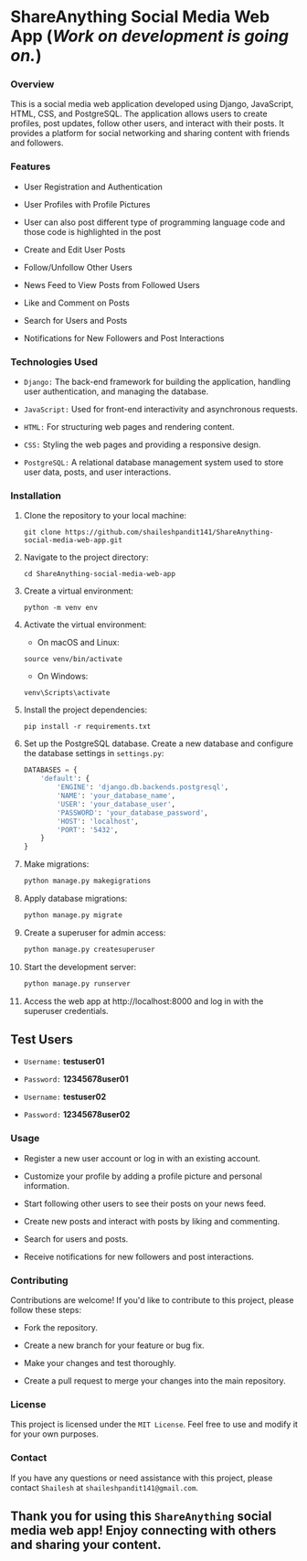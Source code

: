 # ShareAnything Social Media Web App (*Work on development is going on.*)

### Overview

This is a social media web application developed using Django, JavaScript, HTML, CSS, and PostgreSQL. The application allows users to create profiles, post updates, follow other users, and interact with their posts. It provides a platform for social networking and sharing content with friends and followers.

### Features
* User Registration and Authentication

* User Profiles with Profile Pictures

* User can also post different type of programming
 language code and those code is highlighted in the post

* Create and Edit User Posts

* Follow/Unfollow Other Users

* News Feed to View Posts from Followed Users

* Like and Comment on Posts

* Search for Users and Posts

* Notifications for New Followers and Post Interactions


### Technologies Used
* `Django:` The back-end framework for building the application, handling user authentication, and managing the database.

* `JavaScript:` Used for front-end interactivity and asynchronous requests.

* `HTML:` For structuring web pages and rendering content.

* `CSS:` Styling the web pages and providing a responsive design.

* `PostgreSQL:` A relational database management system used to store user data, posts, and user interactions.

### Installation

1. Clone the repository to your local machine:
  
   ```shell
   git clone https://github.com/shaileshpandit141/ShareAnything-social-media-web-app.git
   ```

2. Navigate to the project directory:

    ```shell
    cd ShareAnything-social-media-web-app
    ```

3. Create a virtual environment:

    ```shell
    python -m venv env
    ```

4. Activate the virtual environment:

    * On macOS and Linux:

    ```shell
    source venv/bin/activate
    ```
    * On Windows:

    ```shell
    venv\Scripts\activate
    ```

5. Install the project dependencies:

    ```shell
    pip install -r requirements.txt
    ```

6. Set up the PostgreSQL database. Create a new database and configure the database settings in `settings.py`:

    ```python
    DATABASES = {
        'default': {
            'ENGINE': 'django.db.backends.postgresql',
            'NAME': 'your_database_name',
            'USER': 'your_database_user',
            'PASSWORD': 'your_database_password',
            'HOST': 'localhost',
            'PORT': '5432',
        }
    }
    ```

7. Make migrations:

    ```python
    python manage.py makegigrations
    ```

8. Apply database migrations:

    ```python
    python manage.py migrate
    ```

9. Create a superuser for admin access:

    ```python
    python manage.py createsuperuser
    ```

10. Start the development server:

    ```python
    python manage.py runserver
    ```

11. Access the web app at http://localhost:8000 and log in with the superuser credentials.

## Test Users

* `Username:` **testuser01** 
* `Password:` **12345678user01**

* `Username:` **testuser02** 
* `Password:` **12345678user02**

### Usage

* Register a new user account or log in with an existing account.
  
* Customize your profile by adding a profile picture and personal information.
  
* Start following other users to see their posts on your news feed.
  
* Create new posts and interact with posts by liking and commenting.
  
* Search for users and posts.
  
* Receive notifications for new followers and post interactions.

### Contributing
Contributions are welcome! If you'd like to contribute to this project, please follow these steps:

* Fork the repository.

* Create a new branch for your feature or bug fix.

* Make your changes and test thoroughly.

* Create a pull request to merge your changes into the main repository.
  

### License
This project is licensed under the `MIT License`. Feel free to use and modify it for your own purposes.

### Contact
If you have any questions or need assistance with this project, please contact `Shailesh` at `shaileshpandit141@gmail.com`.

## Thank you for using this `ShareAnything` social media web app! Enjoy connecting with others and sharing your content.




